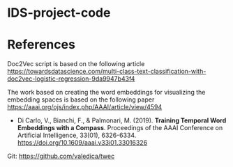 # IDS-project-code

# References

Doc2Vec script is based on the following article
https://towardsdatascience.com/multi-class-text-classification-with-doc2vec-logistic-regression-9da9947b43f4

The work based on creating the word embeddings for visualizing the embedding spaces is based on the following paper <https://aaai.org/ojs/index.php/AAAI/article/view/4594>

+ Di Carlo, V., Bianchi, F., & Palmonari, M. (2019). **Training Temporal Word Embeddings with a Compass**. Proceedings of the AAAI Conference on Artificial Intelligence, 33(01), 6326-6334. https://doi.org/10.1609/aaai.v33i01.33016326

Git:  <https://github.com/valedica/twec>
